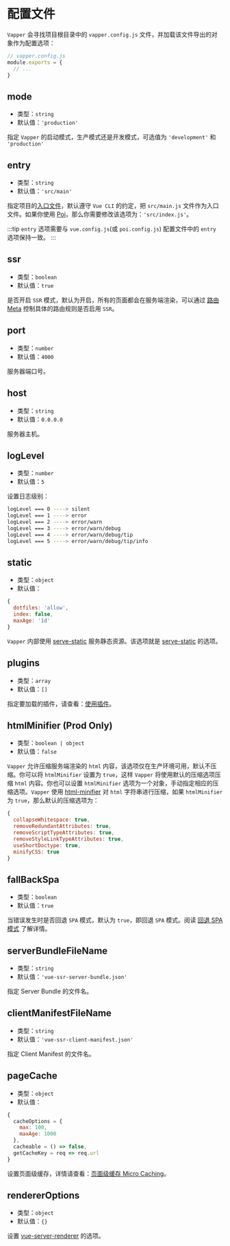 # 配置文件

`Vapper` 会寻找项目根目录中的 `vapper.config.js` 文件，并加载该文件导出的对象作为配置选项：

```js
// vapper.config.js
module.exports = {
  // ...
}
```

## mode

- 类型：`string`
- 默认值：`'production'`

指定 `Vapper` 的启动模式，生产模式还是开发模式，可选值为 `'development'` 和 `'production'`

## entry

- 类型：`string`
- 默认值：`'src/main'`

指定项目的[入口文件](/zh/entry.html)，默认遵守 `Vue CLI` 的约定，把 `src/main.js` 文件作为入口文件。如果你使用 [Poi](https://poi.js.org/)，那么你需要修改该选项为：`'src/index.js'`。

:::tip
`entry` 选项需要与 `vue.config.js`(或 `poi.config.js`) 配置文件中的 `entry` 选项保持一致。
:::

## ssr

- 类型：`boolean`
- 默认值：`true`

是否开启 `SSR` 模式，默认为开启，所有的页面都会在服务端渲染，可以通过 [路由 Meta](/zh/routes-meta.html#路由-meta) 控制具体的路由规则是否启用 `SSR`。

## port

- 类型：`number`
- 默认值：`4000`

服务器端口号。

## host

- 类型：`string`
- 默认值：`0.0.0.0`

服务器主机。

## logLevel

- 类型：`number`
- 默认值：`5`

设置日志级别：

```sh
logLevel === 0 ----> silent
logLevel === 1 ----> error
logLevel === 2 ----> error/warn
logLevel === 3 ----> error/warn/debug
logLevel === 4 ----> error/warn/debug/tip
logLevel === 5 ----> error/warn/debug/tip/info
```

## static

- 类型：`object`
- 默认值：

```js
{
  dotfiles: 'allow',
  index: false,
  maxAge: '1d'
}
```

`Vapper` 内部使用 [serve-static](https://github.com/expressjs/serve-static) 服务静态资源。该选项就是 [serve-static](https://github.com/expressjs/serve-static) 的选项。

## plugins

- 类型：`array`
- 默认值：`[]`

指定要加载的插件，请查看：[使用插件](/zh/using-plugin.html#官方插件)。

## htmlMinifier (Prod Only)

- 类型：`boolean | object`
- 默认值：`false`

`Vapper` 允许压缩服务端渲染的 `html` 内容，该选项仅在生产环境可用，默认不压缩。你可以将 `htmlMinifier` 设置为 `true`，这样 `Vapper` 将使用默认的压缩选项压缩 `html` 内容。你也可以设置 `htmlMinifier` 选项为一个对象，手动指定相应的压缩选项。`Vapper` 使用 [html-minifier](https://github.com/kangax/html-minifier) 对 `html` 字符串进行压缩，如果 `htmlMinifier` 为 `true`，那么默认的压缩选项为：

```js
{
  collapseWhitespace: true,
  removeRedundantAttributes: true,
  removeScriptTypeAttributes: true,
  removeStyleLinkTypeAttributes: true,
  useShortDoctype: true,
  minifyCSS: true
}
```

## fallBackSpa

- 类型：`boolean`
- 默认值：`true`

当错误发生时是否回退 `SPA` 模式，默认为 `true`，即回退 `SPA` 模式。阅读 [回退 SPA 模式](/zh/error-handling.html#回退-spa-模式) 了解详情。

## serverBundleFileName

- 类型：`string`
- 默认值：`'vue-ssr-server-bundle.json'`

指定 Server Bundle 的文件名。

## clientManifestFileName

- 类型：`string`
- 默认值：`'vue-ssr-client-manifest.json'`

指定 Client Manifest 的文件名。

## pageCache

- 类型：`object`
- 默认值：

```js
{
  cacheOptions = {
    max: 100,
    maxAge: 1000
  },
  cacheable = () => false,
  getCacheKey = req => req.url
}
```

设置页面级缓存，详情请查看：[页面级缓存 Micro Caching](/zh/caching.html#页面级缓存-micro-caching)。

## rendererOptions

- 类型：`object`
- 默认值：`{}`

设置 [vue-server-renderer](https://ssr.vuejs.org/api/#renderer-options) 的选项。